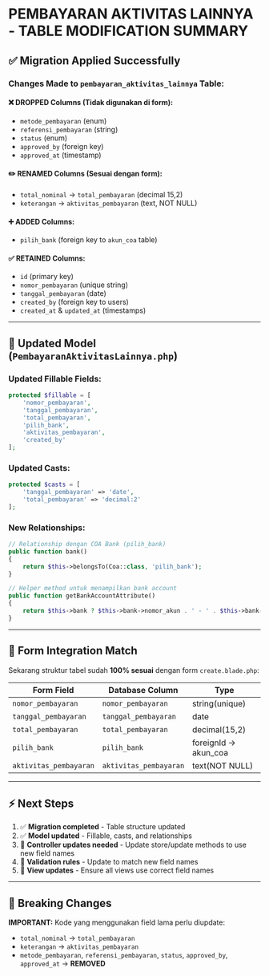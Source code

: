 # PEMBAYARAN AKTIVITAS LAINNYA - TABLE MODIFICATION SUMMARY

## ✅ Migration Applied Successfully

### Changes Made to `pembayaran_aktivitas_lainnya` Table:

#### ❌ **DROPPED Columns (Tidak digunakan di form):**
- `metode_pembayaran` (enum)
- `referensi_pembayaran` (string)
- `status` (enum)
- `approved_by` (foreign key)
- `approved_at` (timestamp)

#### ✏️ **RENAMED Columns (Sesuai dengan form):**
- `total_nominal` → `total_pembayaran` (decimal 15,2)
- `keterangan` → `aktivitas_pembayaran` (text, NOT NULL)

#### ➕ **ADDED Columns:**
- `pilih_bank` (foreign key to `akun_coa` table)

#### ✅ **RETAINED Columns:**
- `id` (primary key)
- `nomor_pembayaran` (unique string)
- `tanggal_pembayaran` (date)
- `created_by` (foreign key to users)
- `created_at` & `updated_at` (timestamps)

---

## 📝 Updated Model (`PembayaranAktivitasLainnya.php`)

### Updated Fillable Fields:
```php
protected $fillable = [
    'nomor_pembayaran',
    'tanggal_pembayaran',
    'total_pembayaran',
    'pilih_bank',
    'aktivitas_pembayaran',
    'created_by'
];
```

### Updated Casts:
```php
protected $casts = [
    'tanggal_pembayaran' => 'date',
    'total_pembayaran' => 'decimal:2'
];
```

### New Relationships:
```php
// Relationship dengan COA Bank (pilih_bank)
public function bank()
{
    return $this->belongsTo(Coa::class, 'pilih_bank');
}

// Helper method untuk menampilkan bank account
public function getBankAccountAttribute()
{
    return $this->bank ? $this->bank->nomor_akun . ' - ' . $this->bank->nama_akun : null;
}
```

---

## 🎯 Form Integration Match

Sekarang struktur tabel sudah **100% sesuai** dengan form `create.blade.php`:

| Form Field | Database Column | Type |
|------------|-----------------|------|
| `nomor_pembayaran` | `nomor_pembayaran` | string(unique) |
| `tanggal_pembayaran` | `tanggal_pembayaran` | date |
| `total_pembayaran` | `total_pembayaran` | decimal(15,2) |
| `pilih_bank` | `pilih_bank` | foreignId → akun_coa |
| `aktivitas_pembayaran` | `aktivitas_pembayaran` | text(NOT NULL) |

---

## ⚡ Next Steps

1. ✅ **Migration completed** - Table structure updated
2. ✅ **Model updated** - Fillable, casts, and relationships
3. 🔄 **Controller updates needed** - Update store/update methods to use new field names
4. 🔄 **Validation rules** - Update to match new field names
5. 🔄 **View updates** - Ensure all views use correct field names

---

## 🚨 Breaking Changes

**IMPORTANT:** Kode yang menggunakan field lama perlu diupdate:

- `total_nominal` → `total_pembayaran`
- `keterangan` → `aktivitas_pembayaran`
- `metode_pembayaran`, `referensi_pembayaran`, `status`, `approved_by`, `approved_at` → **REMOVED**

